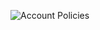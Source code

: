 ![Account Policies](https://drive.google.com/file/d/1UrhNjDjsIIBnxzb3590mbd770tq2v-u4/view?usp=sharing)
